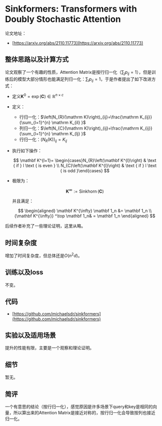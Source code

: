# Sinkformers: Transformers with Doubly Stochastic Attention

论文地址：

- [https://arxiv.org/abs/2110.11773](https://arxiv.org/abs/2110.11773)



## 整体思路以及计算方式

论文观察了一个有趣的性质，Attention Matrix是按行归一化（$\sum_{j}p_{ij}=1$），但是训练后的模型大部分情形也能满足列归一化：$\sum_{i}p_{ij}=1$，于是作者提出了如下改进方式：

- 定义$\mathbf K^0=\exp(\mathbf C)\in \mathbb R^{n\times c}$

- 定义：

  -  行归一化：$\left(N_{R}(\mathrm K)\right)_{ij}=\frac{\mathrm K_{ij}}{\sum_{l=1}^{n} \mathrm K_{il} }$
  -  列归一化：$\left(N_{C}(\mathrm K)\right)_{ij}=\frac{\mathrm K_{ij}}{\sum_{l=1}^{n} \mathrm K_{lj} }$
  -  行归一化：$\left(N_{R}(\mathrm K)\right)_{ij}=K_{ij}$

- 执行如下操作：
  
  $$
  \mathbf K^{l+1}= \begin{cases}N_{R}\left(\mathbf K^{l}\right) & \text { if } l \text { is even } \\ N_{C}\left(\mathbf K^{l}\right) & \text { if } l \text { is odd }\end{cases}
  $$

- 极限为：
  
  $$
  \mathbf K^{\infty}:=\operatorname{Sinkhorn}(\mathbf C)
$$
  
  并且满足：
  
  $$
  \begin{aligned}
  \mathbf K^{\infty} \mathbf 1_n &= \mathbf 1_n \\
  {\mathbf K^{\infty}} ^\top  \mathbf 1_n& = \mathbf 1_n 
  \end{aligned}
  $$

后续作者补充了一些理论证明，这里从略。



## 时间复杂度

增加了时间复杂度，但总体还是$O(n^2d)$。



## 训练以及loss

不变。



## 代码

- [https://github.com/michaelsdr/sinkformers](https://github.com/michaelsdr/sinkformers)



## 实验以及适用场景

提升的性能有限，主要是一个观察和理论证明。



## 细节

暂无。



## 简评

一个有意思的结论（按行归一化），感觉原因是许多场景下query和key是相同的向量，所以算出来的Attention Matrix是接近对称的，按行归一化会导致按列也接近归一化。
